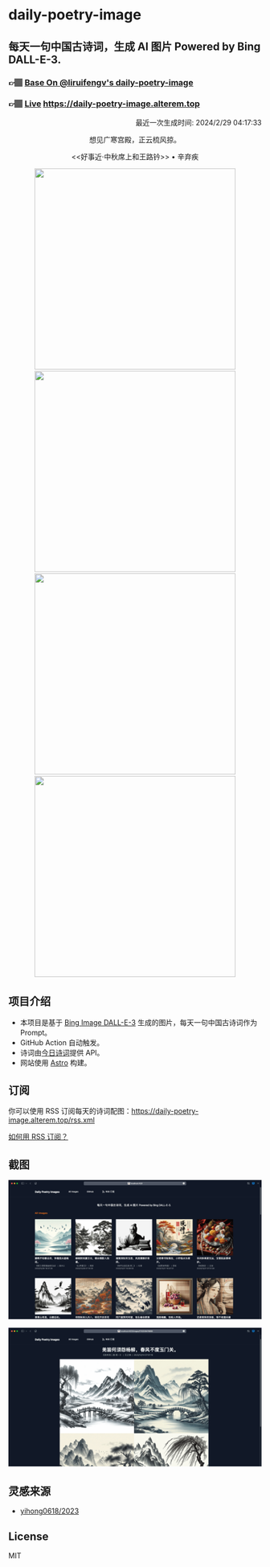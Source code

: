 
# daily-poetry-image

## 每天一句中国古诗词，生成 AI 图片 Powered by Bing DALL-E-3.

### 👉🏽 [Base On @liruifengv's daily-poetry-image](https://github.com/liruifengv/daily-poetry-image)

### 👉🏽 [Live](https://daily-poetry-image.alterem.top/) https://daily-poetry-image.alterem.top

<p align="right">
  最近一次生成时间: 2024/2/29 04:17:33
</p>
<p align="center">
想见广寒宫殿，正云梳风掠。
</p>
<p align="center">
<<好事近·中秋席上和王路钤>> • 辛弃疾
</p>
<p align="center">
<img src="https://tse2.mm.bing.net/th/id/OIG4.dqbr.evpWKo03tWjf9tZ" height="400" width="400" />
<img src="https://tse4.mm.bing.net/th/id/OIG4.agklhOEa5rQZBaDkQDQX" height="400" width="400" />
<img src="https://tse4.mm.bing.net/th/id/OIG4.B2ex8jaLGiphi8TrZ.2c" height="400" width="400" />
<img src="https://tse1.mm.bing.net/th/id/OIG4.RmRtpe11yY3s9RJo2Vmb" height="400" width="400" />
</p>

## 项目介绍

-   本项目是基于 [Bing Image DALL-E-3](https://www.bing.com/images/create) 生成的图片，每天一句中国古诗词作为 Prompt。
-   GitHub Action 自动触发。
-   诗词由[今日诗词](https://www.jinrishici.com/)提供 API。
-   网站使用 [Astro](https://astro.build) 构建。

## 订阅

你可以使用 RSS 订阅每天的诗词配图：https://daily-poetry-image.alterem.top/rss.xml

[如何用 RSS 订阅？](https://zhuanlan.zhihu.com/p/55026716)

## 截图

![图片列表](./screenshots/Snipaste_2023-12-28_21-00-26.png)

![图片详情](./screenshots/Snipaste_2023-12-28_21-00-53.png)

## 灵感来源

-   [yihong0618/2023](https://github.com/yihong0618/2023)

## License

MIT
